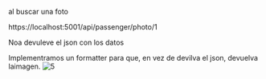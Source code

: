 al buscar una foto

https://localhost:5001/api/passenger/photo/1

Noa devuleve el json con los datos


Implementramos un formatter para que, en vez de devilva el json, devuelva laimagen.
![5](E:\JUANJO\CURSO2020\MODULO4_AZURE\20487D\AllFiles\Mod04\DemoFiles\CustomFiltersAndFormatters\Starter\img\5.PNG)
